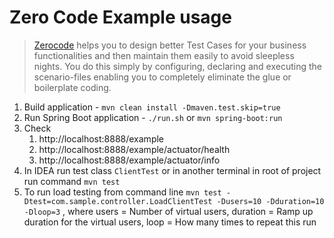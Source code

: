 # Zero Code Example usage

> [Zerocode](https://www.zerocode.io/) helps you to design better Test Cases for your business functionalities and then maintain them easily 
to avoid sleepless nights. You do this simply by configuring, declaring and executing the scenario-files 
enabling you to completely eliminate the glue or boilerplate coding.

1. Build application - `mvn clean install -Dmaven.test.skip=true`
1. Run Spring Boot application - `./run.sh` or `mvn spring-boot:run`
1. Check
    1. http://localhost:8888/example
    1. http://localhost:8888/example/actuator/health
    1. http://localhost:8888/example/actuator/info
1. In IDEA run test class `ClientTest` or in another terminal in root of project run command `mvn test`
1. To run load testing from command line `mvn test -Dtest=com.sample.controller.LoadClientTest -Dusers=10 -Dduration=10 -Dloop=3`
   , where
   users = Number of virtual users,
   duration = Ramp up duration for the virtual users,
   loop = How many times to repeat this run
